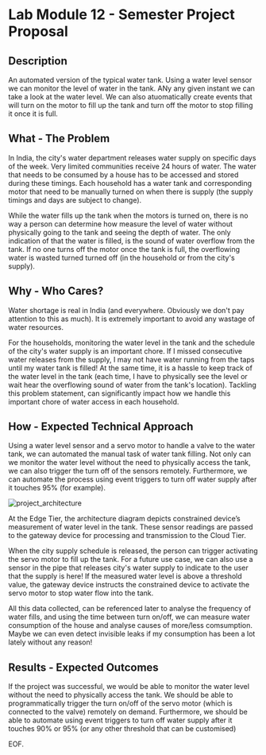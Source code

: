 # Lab Module 12 - Semester Project Proposal

## Description

An automated version of the typical water tank. Using a water level sensor we can monitor the level of water in the tank. ANy any given instant we can take a look at the water level. We can also atuomatically create events that will turn on the motor to fill up the tank and turn off the motor to stop filling it once it is full.

## What - The Problem 

In India, the city's water department releases water supply on specific days of the week. Very limited communities receive 24 hours of water. The water that needs to be consumed by a house has to be accessed and stored during these timings. Each household has a water tank and corresponding motor that need to be manually turned on when there is supply (the supply timings and days are subject to change). 

While the water fills up the tank when the motors is turned on, there is no way a person can determine how measure the level of water without physically going to the tank and seeing the depth of water. The only indication of that the water is filled, is the sound of water overflow from the tank. If no one turns off the motor once the tank is full, the overflowing water is wasted turned turned off (in the household or from the city's supply).

## Why - Who Cares? 
Water shortage is real in India (and everywhere. Obviously we don't pay attention to this as much). It is extremely important to avoid any wastage of water resources. 

For the households, monitoring the water level in the tank and the schedule of the city's water supply is an important chore. If I missed consecutive water releases from the supply, I may not have water running from the taps until my water tank is filled! At the same time, it is a hassle to keep track of the water level in the tank (each time, I have to physically see the level or wait hear the overflowing sound of water from the tank's location). Tackling this problem statement, can significantly impact how we handle this important chore of water access in each household.

## How - Expected Technical Approach

Using a water level sensor and a servo motor to handle a valve to the water tank, we can automated the manual task of water tank filling. Not only can we monitor the water level without the need to physically access the tank, we can also trigger the turn off of the sensors remotely. Furthermore, we can automate the process using event triggers to turn off water supply after it touches 95% (for example).

![project_architecture](https://github.com/NU-Connected-Devices/lab-module-docs-pkondrakunta/blob/default/labmodule12/project_architecture.png)

At the Edge Tier, the architecture diagram depicts constrained device’s measurement of water level in the tank. These sensor readings are passed to the gateway device for processing and transmission to the Cloud Tier.

When the city supply schedule is released, the person can trigger activating the servo motor to fill up the tank. For a future use case, we can also use a sensor in the pipe that releases city's water supply to indicate to the user that the supply is here! If the measured water level is above a threshold value, the gateway device instructs the constrained device to activate the servo motor to stop water flow into the tank.

All this data collected, can be referenced later to analyse the frequency of water fills, and using the time between turn on/off, we can measure water consumption of the house and analyse causes of more/less comsumption. Maybe we can even detect invisible leaks if my consumption has been a lot lately without any reason!

## Results - Expected Outcomes 

If the project was successful, we would be able to monitor the water level without the need to physically access the tank. We should be able to programmatically trigger the turn on/off of the servo motor (which is connected to the valve) remotely on demand. Furthermore, we should be able to automate using event triggers to turn off water supply after it touches 90% or 95% (or any other threshold that can be customised)

EOF.

